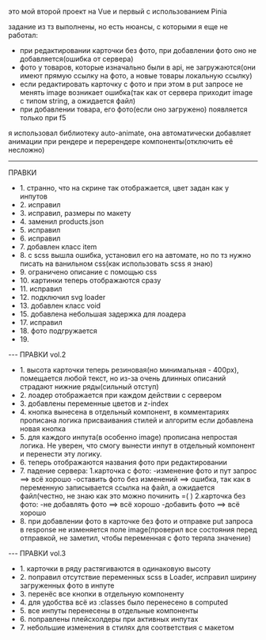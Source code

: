 это мой второй проект на Vue и первый с использованием Pinia

задание из тз выполнены, но есть нюансы, с которыми я еще не работал:

<ul>
<li>при редактировании карточки без фото, при добавлении фото оно не добавляется(ошибка от сервера)</li>
<li>фото у товаров, которые изначально были в api, не загружаются(они имеют прямую ссылку на фото, а новые товары локальную ссылку)</li>
<li>если редактировать карточку с фото и при этом в put запросе не менять image возникает ошибка(так как от сервера приходит image с типом string, а ожидается файл)</li>
<li>при добавлении товара, его фото(если оно загружено) появляется только при f5</li>
</ul>

я использовал библиотеку auto-animate, она автоматически добавляет анимации при рендере и перерендере компоненты(отключить её несложно)

---

ПРАВКИ

<ul>
    <li>
        1. странно, что на скрине так отображается, цвет задан как у инпутов
    </li>
    <li>
        2. исправил
    </li>
    <li>
        3. исправил, размеры по макету
    </li>
    <li>
        4. заменил products.json
    </li>
    <li>
        5. исправил
    </li>
    <li>
        6. исправил
    </li>
    <li>
        7. добавлен класс item
    </li>
    <li>
        8. с scss вышла ошибка, установил его на автомате, но по тз нужно писать на ванильном css(как использовать scss я знаю)
    </li>
    <li>
        9. ограничено описание с помощью css
    </li>
    <li>
        10. картинки теперь отображаются сразу
    </li>
    <li>
        11. исправил
    </li>
    <li>
        12. подключил svg loader
    </li>
    <li>
        13. добавлен класс void
    </li>
    <li>
        15. добавлена небольшая задержка для лоадера
    </li>
    <li>
        17. исправил
    </li>
    <li>
        18. фото подгружается
    </li>
    <li>
        19. 
    </li>
</ul>
---
ПРАВКИ vol.2
<ul>
    <li>
        1. высота карточки теперь резиновая(но минимальная - 400px), 
        помещается любой текст, но из-за очень длинных описаний страдают нижние ряды(сильный отступ)
    </li>
    <li>
        2. лоадер отображается при каждом действии с сервером
    </li>
    <li>
        3. добавлены переменные цветов и z-index
    </li>
    <li>
        4. кнопка вынесена в отдельный компонент, в комментариях прописана логика присваивания стилей и алгоритм если добавлена новая кнопка
    </li>
    <li>
        5. для каждого инпута(в особенно image) прописана непростая логика. Не уверен, что смогу вынести инпут в отдельный компонент и перенести эту логику. 
    </li>
    <li>
        6. теперь отображаются названия фото при редактировании
    </li>
    <li>
        7. падение сервера:
        1.карточка с фото: 
            -изменение фото и пут запрос ==> всё хорошо
            -оставить фото без изменений ==> ошибка, так как в переменную записывается ссылка на файл, а ожидается файл(честно, не знаю как это можно починить =( )
        2.карточка без фото:
            -не добавлять фото ==> всё хорошо
            -добавить фото ==> всё хорошо
    </li>
    <li>
        8. при добавлении фото в карточке без фото и отправке put запроса в response не изменяется поле image(проверил все состояния перед отправкой, не заметил, чтобы переменная с фото теряла значение)
    </li>
</ul>
---
ПРАВКИ vol.3

<ul>
    <li>
        1. карточки в ряду растягиваются в одинаковую высоту
    </li>
    <li>
        2. поправил отсутствие переменных scss в Loader, исправил ширину загруженных фото в инпуте
    </li>
    <li>
        3. перенёс все кнопки в отдельную компоненту
    </li>
    <li>
        4. для удобства всё из :classes было перенесено в computed
    </li>
    <li>
        5. все инпуты перенесены в отдельные компоненты
    </li>
    <li>
        6. поправлены плейсхолдеры при активных инпутах
    </li>
    <li>
        7. небольшие изменения в стилях для соответствия с макетом
    </li>
</ul>
